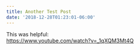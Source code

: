 ```yaml
---
title: Another Test Post
date: '2018-12-28T01:23:01-06:00'
---
```

This was helpful:\
https://www.youtube.com/watch?v=_1qXQM3Mt4Q
